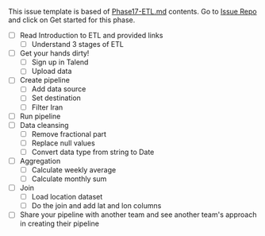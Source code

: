This issue template is based of [Phase17-ETL.md](./Phase17-ETL.md) contents. Go to [Issue Repo](https://github.com/Star-Academy/codestar-intern-issues/issues/new/choose) and click on Get started for this phase.


- [ ] Read Introduction to ETL and provided links
    - [ ] Understand 3 stages of ETL
- [ ] Get your hands dirty!
    - [ ] Sign up in Talend
    - [ ] Upload data
- [ ] Create pipeline
    - [ ] Add data source
    - [ ] Set destination
    - [ ] Filter Iran
- [ ] Run pipeline
- [ ] Data cleansing
    - [ ] Remove fractional part
    - [ ] Replace null values
    - [ ] Convert data type from string to Date
- [ ] Aggregation
    - [ ] Calculate weekly average
    - [ ] Calculate monthly sum
- [ ] Join
    - [ ] Load location dataset
    - [ ] Do the join and add lat and lon columns

- [ ] Share your pipeline with another team and see another team's approach in creating their pipeline